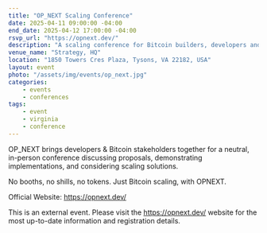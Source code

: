 ```yaml
---
title: "OP_NEXT Scaling Conference"
date: 2025-04-11 09:00:00 -04:00
end_date: 2025-04-12 17:00:00 -04:00
rsvp_url: "https://opnext.dev/"
description: "A scaling conference for Bitcoin builders, developers and founders. Hosted by MicroStrategy in Tysons, VA on April 11-12, 2025."
venue_name: "Strategy, HQ"
location: "1850 Towers Cres Plaza, Tysons, VA 22182, USA"
layout: event
photo: "/assets/img/events/op_next.jpg"
categories:
    - events
    - conferences
tags:
    - event
    - virginia
    - conference
---
```


OP_NEXT brings developers & Bitcoin stakeholders together for a neutral, in-person conference discussing proposals, demonstrating implementations, and considering scaling solutions. 

No booths, no shills, no tokens. Just Bitcoin scaling, with OPNEXT.

Official Website: https://opnext.dev/

This is an external event. Please visit the https://opnext.dev/ website for the most up-to-date information and registration details.